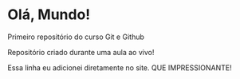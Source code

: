 # Olá, Mundo!
 Primeiro repositório do curso Git e Github

 Repositório criado durante uma aula ao vivo!
 
Essa linha eu adicionei diretamente no site. QUE IMPRESSIONANTE!

